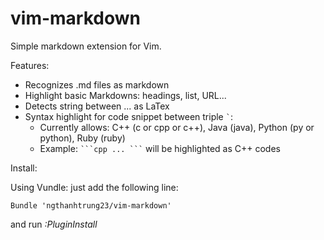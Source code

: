 vim-markdown
============

Simple markdown extension for Vim.

Features:

* Recognizes .md files as markdown
* Highlight basic Markdowns: headings, list, URL...
* Detects string between $...$ as LaTex
* Syntax highlight for code snippet between triple `` ` ``:
    * Currently allows: C++ (c or cpp or c++), Java (java), Python (py or python), Ruby (ruby)
    * Example: `` ```cpp ... ``` `` will be highlighted as C++ codes

Install:

Using Vundle: just add the following line:

```
Bundle 'ngthanhtrung23/vim-markdown'
```

and run _:PluginInstall_
